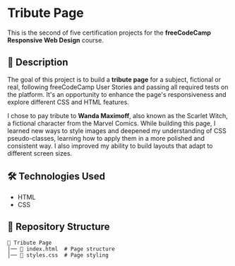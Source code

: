 # Tribute Page

This is the second of five certification projects for the **freeCodeCamp** **Responsive Web Design** course.

## 📌 Description

The goal of this project is to build a **tribute page** for a subject, fictional or real, following freeCodeCamp User Stories and passing all required tests on the platform. It's an opportunity to enhance the page's responsiveness and explore different CSS and HTML features.

I chose to pay tribute to **Wanda Maximoff**, also known as the Scarlet Witch, a fictional character from the Marvel Comics. While building this page, I learned new ways to style images and deepened my understanding of CSS pseudo-classes, learning how to apply them in a more polished and consistent way. I also improved my ability to build layouts that adapt to different screen sizes.

## 🛠️ Technologies Used

- HTML
- CSS

## 📂 Repository Structure

```
📁 Tribute Page
│── 📄 index.html  # Page structure
│── 📄 styles.css  # Page styling
```